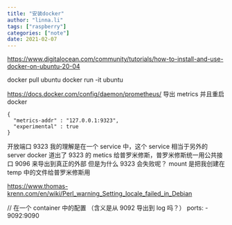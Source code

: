 ```yaml
---
title: "安装docker"
author: "linna.li"
tags: ["raspberry"]
categories: ["note"]
date: 2021-02-07
---
```


https://www.digitalocean.com/community/tutorials/how-to-install-and-use-docker-on-ubuntu-20-04

docker pull ubuntu
docker run -it ubuntu

https://docs.docker.com/config/daemon/prometheus/
导出 metrics 并且重启 docker

```
{
  "metrics-addr" : "127.0.0.1:9323",
  "experimental" : true
}
```

开放端口 9323
我的理解是在一个 service 中，这个 service 相当于另外的 server
docker 道出了 9323 的 metics 给普罗米修斯，普罗米修斯统一用公共接口 9096 来导出到真正的外部
但是为什么 9323 会失败呢？
mount 是把我创建在 temp 中的文件给普罗米修斯用

https://www.thomas-krenn.com/en/wiki/Perl_warning_Setting_locale_failed_in_Debian

// 在一个 container 中的配置 （含义是从 9092 导出到 log 吗？）
ports: - 9092:9090
